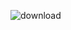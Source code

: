 ![download](https://user-images.githubusercontent.com/27129645/216654863-a47ed7f8-35d4-4a97-9f5d-82982bd980c9.png)
